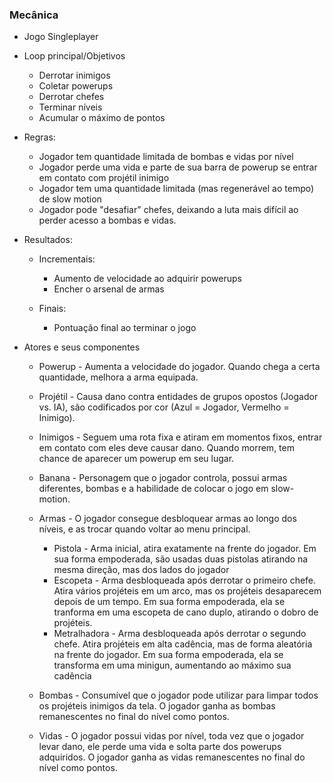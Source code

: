 ### Mecânica

- Jogo Singleplayer
    
- Loop principal/Objetivos
    
    - Derrotar inimigos
    - Coletar powerups
    - Derrotar chefes
    - Terminar níveis
    - Acumular o máximo de pontos
    
    

- Regras: 
    
        
    - Jogador tem quantidade limitada de bombas e vidas por nível
    - Jogador perde uma vida e parte de sua barra de powerup se entrar em contato com projétil inimigo
    - Jogador tem uma quantidade limitada (mas regenerável ao tempo) de slow motion
    - Jogador pode "desafiar" chefes, deixando a luta mais difícil ao perder acesso a bombas e vidas.
    
    
- Resultados:
    
    - Incrementais:
        
        - Aumento de velocidade ao adquirir powerups
        - Encher o arsenal de armas
            
        
    - Finais:
        
      - Pontuação final ao terminar o jogo
        
        
    
    
- Atores e seus componentes
    
  - Powerup - Aumenta a velocidade do jogador. Quando chega a certa quantidade, melhora a arma equipada.
  - Projétil - Causa dano contra entidades de grupos opostos (Jogador vs. IA), são codificados por cor (Azul = Jogador, Vermelho = Inimigo).
  - Inimigos - Seguem uma rota fixa e atiram em momentos fixos, entrar em contato com eles deve causar dano. Quando morrem, tem chance de aparecer um powerup em seu lugar.
  - Banana - Personagem que o jogador controla, possui armas diferentes, bombas e a habilidade de colocar o jogo em slow-motion.
  - Armas - O jogador consegue desbloquear armas ao longo dos níveis, e as trocar quando voltar ao menu principal.
        
    - Pistola - Arma inicial, atira exatamente na frente do jogador. Em sua forma empoderada, são usadas duas pistolas atirando na mesma direção, mas dos lados do jogador
    - Escopeta - Arma desbloqueada após derrotar o primeiro chefe. Atira vários projéteis em um arco, mas os projéteis desaparecem depois de um tempo. Em sua forma empoderada, ela se tranforma em uma escopeta de cano duplo, atirando o dobro de projéteis.
    - Metralhadora - Arma desbloqueada após derrotar o segundo chefe. Atira projéteis em alta cadência, mas de forma aleatória na frente do jogador. Em sua forma empoderada, ela se transforma em uma minigun, aumentando ao máximo sua cadência
        
  - Bombas - Consumível que o jogador pode utilizar para limpar todos os projéteis inimigos da tela. O jogador ganha as bombas remanescentes no final do nível como pontos.
  - Vidas - O jogador possui vidas por nível, toda vez que o jogador levar dano, ele perde uma vida e solta parte dos powerups adquiridos. O jogador ganha as vidas remanescentes no final do nível como pontos.
    
